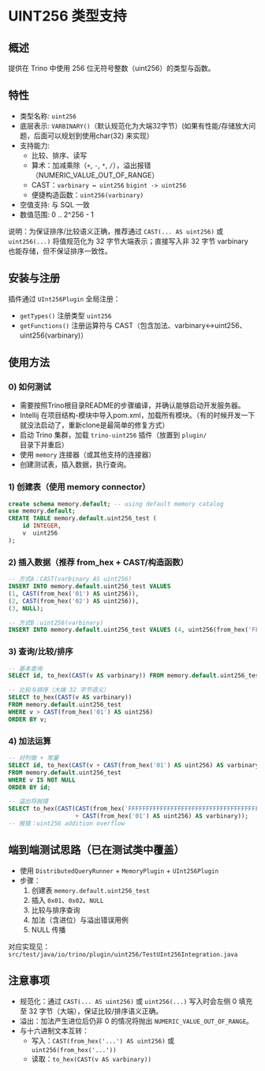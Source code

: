 # UINT256 类型支持

## 概述
提供在 Trino 中使用 256 位无符号整数（uint256）的类型与函数。

## 特性
- 类型名称: `uint256`
- 底层表示: `VARBINARY()`（默认规范化为大端32字节）(如果有性能/存储放大问题，后面可以规划到使用char(32) 来实现）
- 支持能力:
  - 比较、排序、读写
  - 算术：加减乘除（`+`, `-`, `*`, `/`），溢出报错（NUMERIC_VALUE_OUT_OF_RANGE）
  - CAST：`varbinary ↔ uint256` `bigint -> uint256`
  - 便捷构造函数：`uint256(varbinary)`
- 空值支持: 与 SQL 一致
- 数值范围: 0 .. 2^256 - 1

说明：为保证排序/比较语义正确，推荐通过 `CAST(... AS uint256)` 或 `uint256(...)` 将值规范化为 32 字节大端表示；直接写入非 32 字节 varbinary 也能存储，但不保证排序一致性。

## 安装与注册
插件通过 `UInt256Plugin` 全局注册：
- `getTypes()` 注册类型 `uint256`
- `getFunctions()` 注册运算符与 CAST（包含加法、varbinary↔uint256、uint256(varbinary)）

## 使用方法

### 0) 如何测试
- 需要按照Trino根目录README的步骤编译，并确认能够启动开发服务器。
- Intellij 在项目结构-模块中导入pom.xml，加载所有模块。（有的时候开发一下就没法启动了，重新clone是最简单的修复方式）
- 启动 Trino 集群，加载 `trino-uint256` 插件（放置到 `plugin/` 目录下并重启）
- 使用 `memory` 连接器（或其他支持的连接器）
- 创建测试表，插入数据，执行查询。

### 1) 创建表（使用 memory connector）
```sql
create schema memory.default; -- using default memory catalog
use memory.default;
CREATE TABLE memory.default.uint256_test (
    id INTEGER,
    v  uint256
);
```

### 2) 插入数据（推荐 from_hex + CAST/构造函数）
```sql
-- 方式A：CAST(varbinary AS uint256)
INSERT INTO memory.default.uint256_test VALUES
(1, CAST(from_hex('01') AS uint256)),
(2, CAST(from_hex('02') AS uint256)),
(3, NULL);

-- 方式B：uint256(varbinary)
INSERT INTO memory.default.uint256_test VALUES (4, uint256(from_hex('FF')));
```

### 3) 查询/比较/排序
```sql
-- 基本查询
SELECT id, to_hex(CAST(v AS varbinary)) FROM memory.default.uint256_test ORDER BY id;

-- 比较与排序（大端 32 字节语义）
SELECT to_hex(CAST(v AS varbinary))
FROM memory.default.uint256_test
WHERE v > CAST(from_hex('01') AS uint256)
ORDER BY v;
```

### 4) 加法运算
```sql
-- 对列做 + 常量
SELECT id, to_hex(CAST(v + CAST(from_hex('01') AS uint256) AS varbinary)) AS v_plus_1
FROM memory.default.uint256_test
WHERE v IS NOT NULL
ORDER BY id;

-- 溢出将抛错
SELECT to_hex(CAST(CAST(from_hex('FFFFFFFFFFFFFFFFFFFFFFFFFFFFFFFFFFFFFFFFFFFFFFFFFFFFFFFFFFFFFFFF') AS uint256)
                   + CAST(from_hex('01') AS uint256) AS varbinary));
-- 报错：uint256 addition overflow
```

## 端到端测试思路（已在测试类中覆盖）
- 使用 `DistributedQueryRunner` + `MemoryPlugin` + `UInt256Plugin`
- 步骤：
  1. 创建表 `memory.default.uint256_test`
  2. 插入 `0x01`、`0x02`、`NULL`
  3. 比较与排序查询
  4. 加法（含进位）与溢出错误用例
  5. NULL 传播

对应实现见：`src/test/java/io/trino/plugin/uint256/TestUInt256Integration.java`

## 注意事项
- 规范化：通过 `CAST(... AS uint256)` 或 `uint256(...)` 写入时会左侧 0 填充至 32 字节（大端），保证比较/排序语义正确。
- 溢出：加法产生进位后仍非 0 的情况将抛出 `NUMERIC_VALUE_OUT_OF_RANGE`。
- 与十六进制文本互转：
  - 写入：`CAST(from_hex('...') AS uint256)` 或 `uint256(from_hex('...'))`
  - 读取：`to_hex(CAST(v AS varbinary))`

